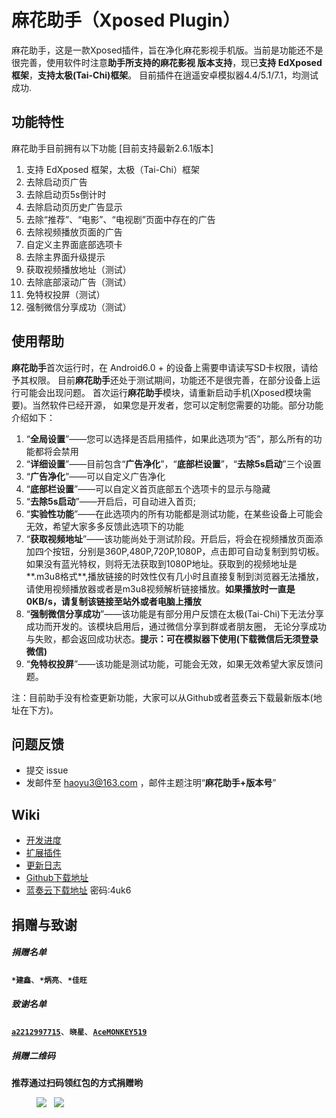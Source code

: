 # 麻花助手（Xposed Plugin）

麻花助手，这是一款Xposed插件，旨在净化麻花影视手机版。当前是功能还不是很完善，使用软件时注意**助手所支持的麻花影视
 版本支持**，现已**支持 EdXposed 框架**，**支持太极(Tai-Chi)框架**。
 目前插件在逍遥安卓模拟器4.4/5.1/7.1，均测试成功.

## 功能特性

麻花助手目前拥有以下功能 [目前支持最新2.6.1版本]
1. 支持 EdXposed 框架，太极（Tai-Chi）框架
2. 去除启动页广告
3. 去除启动页5s倒计时
4. 去除启动页历史广告显示
5. 去除“推荐”、“电影”、“电视剧”页面中存在的广告
6. 去除视频播放页面的广告
7. 自定义主界面底部选项卡
8. 去除主界面升级提示
9. 获取视频播放地址（测试）
10. 去除底部滚动广告（测试）
11. 免特权投屏（测试）
12. 强制微信分享成功（测试）
   
## 使用帮助
   
   **麻花助手**首次运行时，在 Android6.0 + 的设备上需要申请读写SD卡权限，请给予其权限。
   目前**麻花助手**还处于测试期间，功能还不是很完善，在部分设备上运行可能会出现问题。
   首次运行**麻花助手**模块，请重新启动手机(Xposed模块需要)。当然软件已经开源，
   如果您是开发者，您可以定制您需要的功能。部分功能介绍如下：
     
   1. “**全局设置**”——您可以选择是否启用插件，如果此选项为“否”，那么所有的功能都将会禁用  
   2. “**详细设置**”——目前包含“**广告净化**”，“**底部栏设置**”，“**去除5s启动**”三个设置  
   3. “**广告净化**”——可以自定义广告净化 
   4. “**底部栏设置**”——可以自定义首页底部五个选项卡的显示与隐藏  
   5. “**去除5s启动**”——开启后，可自动进入首页; 
   6. “**实验性功能**”——在此选项内的所有功能都是测试功能，在某些设备上可能会无效，希望大家多多反馈此选项下的功能   
   7. “**获取视频地址**”——该功能尚处于测试阶段。开启后，将会在视频播放页面添加四个按钮，分别是360P,480P,720P,1080P，点击即可自动复制到剪切板。
   如果没有蓝光特权，则将无法获取到1080P地址。获取到的视频地址是**.m3u8格式**,播放链接的时效性仅有几小时且直接复制到浏览器无法播放，
   请使用视频播放器或者是m3u8视频解析链接播放。**如果播放时一直是0KB/s，请复制该链接至站外或者电脑上播放**
   8. “**强制微信分享成功**”——该功能是有部分用户反馈在太极(Tai-Chi)下无法分享成功而开发的。该模块启用后，通过微信分享到群或者朋友圈，
   无论分享成功与失败，都会返回成功状态。**提示：可在模拟器下使用(下载微信后无须登录微信)**
   9. “**免特权投屏**”——该功能是测试功能，可能会无效，如果无效希望大家反馈问题。
   
   注：目前助手没有检查更新功能，大家可以从Github或者蓝奏云下载最新版本(地址在下方)。
   
## 问题反馈
* 提交 issue
* 发邮件至 haoyu3@163.com ，邮件主题注明“**麻花助手+版本号**”

## Wiki

* [开发进度](https://github.com/1595901624/mhzs/wiki/开发进度)
* [扩展插件](https://github.com/1595901624/mhzs/wiki/扩展插件)
* [更新日志](https://github.com/1595901624/mhzs/wiki/更新日志)
* [Github下载地址](https://github.com/1595901624/mhzs/releases)
* [蓝奏云下载地址](https://www.lanzous.com/b614986/)   密码:4uk6


## 捐赠与致谢

##### 捐赠名单

**`*建鑫`**、**`*炳亮`**、**`*佳旺`**

##### 致谢名单

**[`a2212997715`](https://github.com/a2212997715)**、**`晓星`**、**[`AceMONKEY519`](https://github.com/AceMONKEY519)**  

##### 捐赠二维码

**推荐通过扫码领红包的方式捐赠哟**

<figure class="half">
    <img src="https://github.com/1595901624/mhzs/blob/master/lucky.jpg?raw=true">
    &nbsp;
    <img src="https://github.com/1595901624/mhzs/blob/master/alipayc.jpg?raw=true">
    <!--&nbsp;-->
    <!--<img src="https://github.com/1595901624/mhzs/blob/master/wechatc.jpg?raw=true">-->
</figure>


<!--![支付宝捐赠](https://github.com/1595901624/mhzs/blob/master/alipayc.jpg?raw=true)-->

<!--![微信捐赠](https://github.com/1595901624/mhzs/blob/master/wechatc.jpg?raw=true)-->

   
